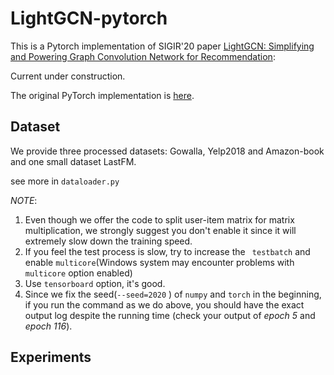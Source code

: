 # LightGCN-pytorch

This is a Pytorch implementation of SIGIR'20 paper [LightGCN: Simplifying and Powering Graph Convolution Network for Recommendation](https://arxiv.org/abs/2002.02126):

Current under construction.

The original PyTorch implementation is [here](https://github.com/gusye1234/LightGCN-PyTorch).


## Dataset

We provide three processed datasets: Gowalla, Yelp2018 and Amazon-book and one small dataset LastFM.

see more in `dataloader.py`


*NOTE*:

1. Even though we offer the code to split user-item matrix for matrix multiplication, we strongly suggest you don't enable it since it will extremely slow down the training speed.
2. If you feel the test process is slow, try to increase the ` testbatch` and enable `multicore`(Windows system may encounter problems with `multicore` option enabled)
3. Use `tensorboard` option, it's good.
4. Since we fix the seed(`--seed=2020` ) of `numpy` and `torch` in the beginning, if you run the command as we do above, you should have the exact output log despite the running time (check your output of *epoch 5* and *epoch 116*).


## Experiments
